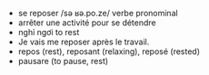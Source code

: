 
- se reposer	/sə ʁə.po.ze/	verbe pronominal	
- arrêter une activité pour se détendre	
- nghỉ ngơi	to rest	
- Je vais me reposer après le travail.	
- repos (rest), reposant (relaxing), reposé (rested)	
- pausare (to pause, rest)